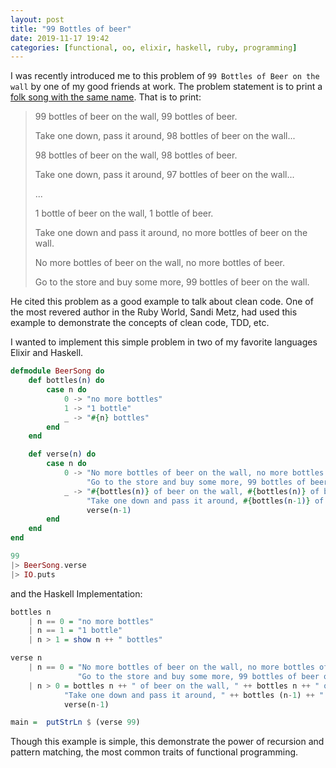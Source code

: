 ```yaml
---
layout: post
title: "99 Bottles of beer"
date: 2019-11-17 19:42
categories: [functional, oo, elixir, haskell, ruby, programming]
---
```


I was recently introduced me to this problem of `99 Bottles of Beer on the wall` by one of my good friends at work. The problem statement is to print a [folk song with the same name](https://en.wikipedia.org/wiki/99_Bottles_of_Beer). That is to print:


> 99 bottles of beer on the wall, 99 bottles of beer.
>
> Take one down, pass it around, 98 bottles of beer on the wall...
>
>
> 98 bottles of beer on the wall, 98 bottles of beer.
>
> Take one down, pass it around, 97 bottles of beer on the wall...
>
> ...
>
> 1 bottle of beer on the wall, 1 bottle of beer.
>
> Take one down and pass it around, no more bottles of beer on the wall.
>
>
> No more bottles of beer on the wall, no more bottles of beer.
>
> Go to the store and buy some more, 99 bottles of beer on the wall.

He cited this problem as a good example to talk about clean code. One of the most revered author in the Ruby World, Sandi Metz, had used this example to demonstrate the concepts of clean code, TDD, etc. 

I wanted to implement this simple problem in two of my favorite languages Elixir and Haskell.

```elixir
defmodule BeerSong do
    def bottles(n) do
        case n do
            0 -> "no more bottles"
            1 -> "1 bottle"
            _ -> "#{n} bottles"
        end
    end

    def verse(n) do
        case n do
            0 -> "No more bottles of beer on the wall, no more bottles of beer. " <> 
                 "Go to the store and buy some more, 99 bottles of beer on the wall."
            _ -> "#{bottles(n)} of beer on the wall, #{bottles(n)} of beer. " <> 
                 "Take one down and pass it around, #{bottles(n-1)} of beer on the wall.\n" <> 
                 verse(n-1)
        end
    end
end

99 
|> BeerSong.verse 
|> IO.puts
```

and the Haskell Implementation:

```haskell
bottles n
    | n == 0 = "no more bottles"
    | n == 1 = "1 bottle"
    | n > 1 = show n ++ " bottles"

verse n
    | n == 0 = "No more bottles of beer on the wall, no more bottles of beer.\n" ++ 
               "Go to the store and buy some more, 99 bottles of beer on the wall."
    | n > 0 = bottles n ++ " of beer on the wall, " ++ bottles n ++ " of beer.\n" ++ 
            "Take one down and pass it around, " ++ bottles (n-1) ++ " of beer on the wall.\n" ++
            verse(n-1)

main =  putStrLn $ (verse 99)
```

Though this example is simple, this demonstrate the power of recursion and pattern matching, the most common traits of functional programming. 